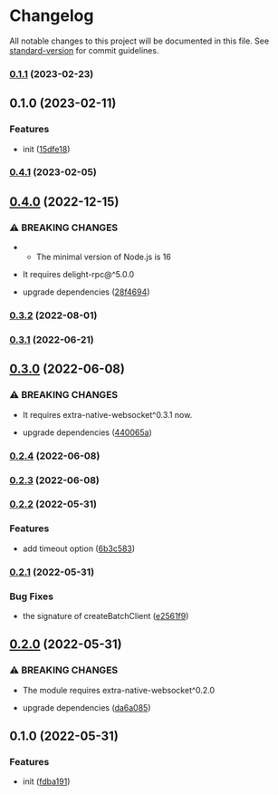 # Changelog

All notable changes to this project will be documented in this file. See [standard-version](https://github.com/conventional-changelog/standard-version) for commit guidelines.

### [0.1.1](https://github.com/delight-rpc/webextension/compare/v0.1.0...v0.1.1) (2023-02-23)

## 0.1.0 (2023-02-11)


### Features

* init ([15dfe18](https://github.com/delight-rpc/webextension/commit/15dfe184f39256ee673d22d72885427501f387c8))

### [0.4.1](https://github.com/delight-rpc/extra-native-websocket/compare/v0.4.0...v0.4.1) (2023-02-05)

## [0.4.0](https://github.com/delight-rpc/extra-native-websocket/compare/v0.3.2...v0.4.0) (2022-12-15)


### ⚠ BREAKING CHANGES

* - The minimal version of Node.js is 16
- It requires delight-rpc@^5.0.0

* upgrade dependencies ([28f4694](https://github.com/delight-rpc/extra-native-websocket/commit/28f46940c3f419fcea2f4d3c7d7aea6a1db65085))

### [0.3.2](https://github.com/delight-rpc/extra-native-websocket/compare/v0.3.1...v0.3.2) (2022-08-01)

### [0.3.1](https://github.com/delight-rpc/extra-native-websocket/compare/v0.3.0...v0.3.1) (2022-06-21)

## [0.3.0](https://github.com/delight-rpc/extra-native-websocket/compare/v0.2.4...v0.3.0) (2022-06-08)


### ⚠ BREAKING CHANGES

* It requires extra-native-websocket^0.3.1 now.

* upgrade dependencies ([440065a](https://github.com/delight-rpc/extra-native-websocket/commit/440065acc8eb584767ce35e323f78d10b4569149))

### [0.2.4](https://github.com/delight-rpc/extra-native-websocket/compare/v0.2.3...v0.2.4) (2022-06-08)

### [0.2.3](https://github.com/delight-rpc/extra-native-websocket/compare/v0.2.2...v0.2.3) (2022-06-08)

### [0.2.2](https://github.com/delight-rpc/extra-native-websocket/compare/v0.2.1...v0.2.2) (2022-05-31)


### Features

* add timeout option ([6b3c583](https://github.com/delight-rpc/extra-native-websocket/commit/6b3c5833012d233b5086c6f111bfdf8a83206cff))

### [0.2.1](https://github.com/delight-rpc/extra-native-websocket/compare/v0.2.0...v0.2.1) (2022-05-31)


### Bug Fixes

* the signature of createBatchClient ([e2561f9](https://github.com/delight-rpc/extra-native-websocket/commit/e2561f97f27497780c0e0985c4fd86173ddc3052))

## [0.2.0](https://github.com/delight-rpc/extra-native-websocket/compare/v0.1.0...v0.2.0) (2022-05-31)


### ⚠ BREAKING CHANGES

* The module requires extra-native-websocket^0.2.0

* upgrade dependencies ([da6a085](https://github.com/delight-rpc/extra-native-websocket/commit/da6a0850a24e8db23ce64ada2a45da03a61135da))

## 0.1.0 (2022-05-31)


### Features

* init ([fdba191](https://github.com/delight-rpc/extra-native-websocket/commit/fdba19162f579e11ca7d1b399f30595649531f53))
